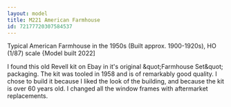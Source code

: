 ```yaml
---
layout: model
title: M221 American Farmhouse
id: 72177720307584537
---
```


Typical American Farmhouse in the 1950s (Built approx. 1900-1920s),
HO (1/87) scale  {Model built 2022]

I found this old Revell kit on Ebay in it&#39;s original &amp;quot;Farmhouse Set&amp;quot; packaging. The kit was tooled in 1958 and is of remarkably good quality. I chose to build it because I liked the look of the building, and because the kit is over 60 years old. I changed all the window frames with aftermarket replacements.



